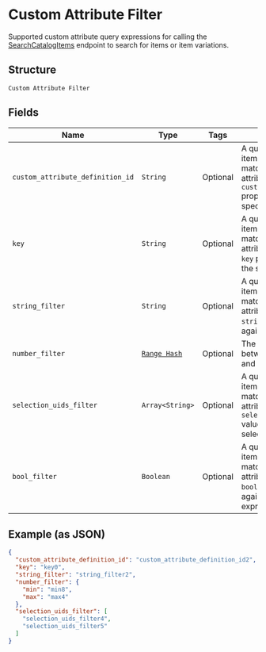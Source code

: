 
# Custom Attribute Filter

Supported custom attribute query expressions for calling the
[SearchCatalogItems](#endpoint-Catalog-SearchCatalogItems)
endpoint to search for items or item variations.

## Structure

`Custom Attribute Filter`

## Fields

| Name | Type | Tags | Description |
|  --- | --- | --- | --- |
| `custom_attribute_definition_id` | `String` | Optional | A query expression to filter items or item variations by matching their custom attributes'<br>`custom_attribute_definition_id`<br>property value against the the specified id. |
| `key` | `String` | Optional | A query expression to filter items or item variations by matching their custom attributes'<br>`key` property value against<br>the specified key. |
| `string_filter` | `String` | Optional | A query expression to filter items or item variations by matching their custom attributes'<br>`string_value`  property value<br>against the specified text. |
| `number_filter` | [`Range Hash`](/doc/models/range.md) | Optional | The range of a number value between the specified lower and upper bounds. |
| `selection_uids_filter` | `Array<String>` | Optional | A query expression to filter items or item variations by matching  their custom attributes'<br>`selection_uid_values`<br>values against the specified selection uids. |
| `bool_filter` | `Boolean` | Optional | A query expression to filter items or item variations by matching their custom attributes'<br>`boolean_value` property values<br>against the specified Boolean expression. |

## Example (as JSON)

```json
{
  "custom_attribute_definition_id": "custom_attribute_definition_id2",
  "key": "key0",
  "string_filter": "string_filter2",
  "number_filter": {
    "min": "min8",
    "max": "max4"
  },
  "selection_uids_filter": [
    "selection_uids_filter4",
    "selection_uids_filter5"
  ]
}
```

